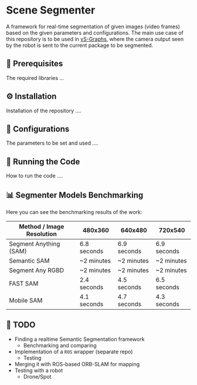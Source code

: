 # Scene Segmenter

A framework for real-time segmentation of given images (video frames) based on the given parameters and configurations. The main use case of this repository is to be used in [vS-Graphs](https://github.com/snt-arg/visual_sgraphs), where the camera output seen by the robot is sent to the current package to be segmented.

## 📝 Prerequisites

The required libraries ...

## ⚙️ Installation

Installation of the repository ....

## 🔨 Configurations

The parameters to be set and used ....

## 🚀 Running the Code

How to run the code ....

## 📊 Segmenter Models Benchmarking

Here you can see the benchmarking results of the work:

| Method / Image Resolution | 480x360     | 640x480     | 720x540     |
| ------------------------- | ----------- | ----------- | ----------- |
| Segment Anything (SAM)    | 6.8 seconds | 6.9 seconds | 6.9 seconds |
| Semantic SAM              | ~2 minutes  | ~2 minutes  | ~2 minutes  |
| Segment Any RGBD          | ~2 minutes  | ~2 minutes  | ~2 minutes  |
| FAST SAM                  | 2.4 seconds | 4.5 seconds | 6.5 seconds |
| Mobile SAM                | 4.1 seconds | 4.7 seconds | 4.3 seconds |

## 📅 TODO

- Finding a realtime Semantic Segmentation framework
  - Benchmarking and comparing
- Implementation of a `ROS` wrapper (separate repo)
  - Testing
- Merging it with ROS-based ORB-SLAM for mapping
- Testing with a robot
  - Drone/Spot
